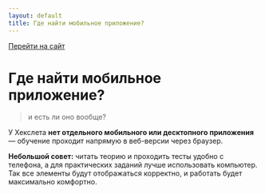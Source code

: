```yaml
---
layout: default
title: Где найти мобильное приложение?
---
```


[Перейти на сайт](https://ru.hexlet.io)

# Где найти мобильное приложение?

> и есть ли оно вообще?
> 
У Хекслета **нет отдельного мобильного или десктопного приложения** — обучение проходит напрямую в веб-версии через браузер.

**Небольшой совет:** читать теорию и проходить тесты удобно с телефона, а для практических заданий лучше использовать компьютер.
Так все элементы будут отображаться корректно, и работать будет максимально комфортно.
